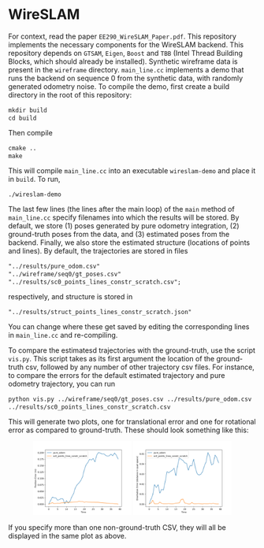 # WireSLAM

For context, read the paper `EE290_WireSLAM_Paper.pdf`. This repository implements the necessary components for the WireSLAM backend. This repository depends on `GTSAM`, `Eigen`, `Boost` and `TBB` (Intel Thread Building Blocks, which should already be installed). Synthetic wireframe data is present in the `wireframe` directory. `main_line.cc` implements a demo that runs the backend on sequence 0 from the synthetic data, with randomly generated odometry noise. To compile the demo, first create a build directory in the root of this repository:

```
mkdir build
cd build
```
Then compile
```
cmake ..
make
```
This will compile `main_line.cc` into an executable `wireslam-demo` and place it in `build`. To run, 
```
./wireslam-demo
```

The last few lines (the lines after the main loop) of the `main` method of `main_line.cc` specify filenames into which the results will be stored. By default, we store (1) poses generated by pure odometry integration, (2) ground-truth poses from the data, and (3) estimated poses from the backend. Finally, we also store the estimated structure (locations of points and lines). By default, the trajectories are stored in files

```
"../results/pure_odom.csv"
"../wireframe/seq0/gt_poses.csv"
"../results/sc0_points_lines_constr_scratch.csv";
```
respectively, and structure is stored in
```
"../results/struct_points_lines_constr_scratch.json"
```
You can change where these get saved by editing the corresponding lines in `main_line.cc` and re-compiling.

To compare the estimatesd trajectories with the ground-truth, use the script `vis.py`. This script takes as its first argument the location of the ground-truth csv, followed by any number of other trajectory csv files. For instance, to compare the errors for the default estimated trajectory and pure odometry trajectory, you can run
```
python vis.py ../wireframe/seq0/gt_poses.csv ../results/pure_odom.csv ../results/sc0_points_lines_constr_scratch.csv
```
This will generate two plots, one for translational error and one for rotational error as compared to ground-truth. These should look something like this:

<p align="middle">
    <img src="./img/trans_err.png" width="200"/>
	<img src="./img/rot_err.png" width="200"/>
</p>

If you specify more than one non-ground-truth CSV, they will all be displayed in the same plot as above.